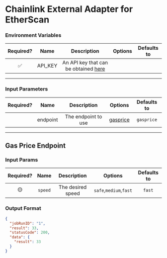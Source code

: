 # Chainlink External Adapter for EtherScan

### Environment Variables

| Required? |  Name   |                            Description                            | Options | Defaults to |
| :-------: | :-----: | :---------------------------------------------------------------: | :-----: | :---------: |
|    ✅     | API_KEY | An API key that can be obtained [here](https://etherscan.io/apis) |         |             |

---

### Input Parameters

| Required? |   Name   |     Description     |            Options             | Defaults to |
| :-------: | :------: | :-----------------: | :----------------------------: | :---------: |
|           | endpoint | The endpoint to use | [gasprice](#gasprice-Endpoint) | `gasprice`  |

---

## Gas Price Endpoint

### Input Params

| Required? |  Name   |    Description    |        Options         | Defaults to |
| :-------: | :-----: | :---------------: | :--------------------: | :---------: |
|    🟡     | `speed` | The desired speed | `safe`,`medium`,`fast` |   `fast`    |

### Output Format

```json
{
  "jobRunID": "1",
  "result": 33,
  "statusCode": 200,
  "data": {
    "result": 33
  }
}
```
